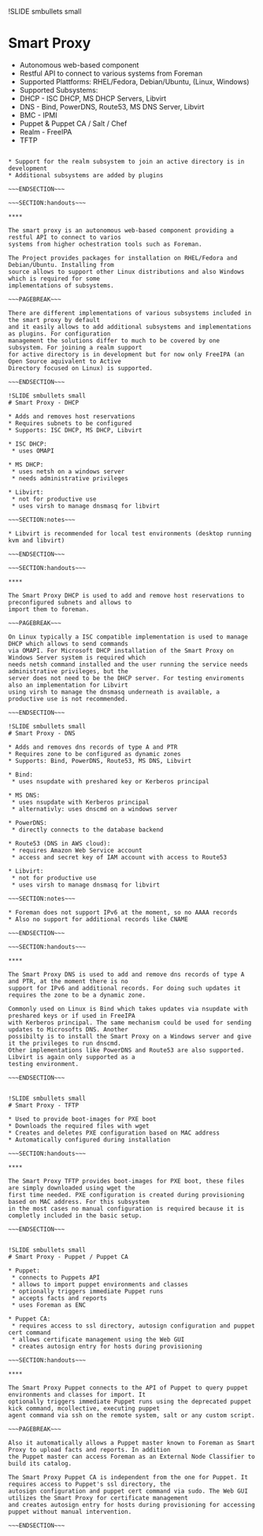 !SLIDE smbullets small
# Smart Proxy

* Autonomous web-based component
 * Restful API to connect to various systems from Foreman
* Supported Plattforms: RHEL/Fedora, Debian/Ubuntu, (Linux, Windows)
* Supported Subsystems:
 * DHCP - ISC DHCP, MS DHCP Servers, Libvirt
 * DNS - Bind, PowerDNS, Route53, MS DNS Server, Libvirt
 * BMC - IPMI
 * Puppet & Puppet CA / Salt / Chef
 * Realm - FreeIPA
 * TFTP 

~~~SECTION:notes~~~

* Support for the realm subsystem to join an active directory is in development
* Additional subsystems are added by plugins

~~~ENDSECTION~~~

~~~SECTION:handouts~~~

****

The smart proxy is an autonomous web-based component providing a restful API to connect to varios
systems from higher ochestration tools such as Foreman. 

The Project provides packages for installation on RHEL/Fedora and Debian/Ubuntu. Installing from
source allows to support other Linux distributions and also Windows which is required for some 
implementations of subsystems.

~~~PAGEBREAK~~~

There are different implementations of various subsystems included in the smart proxy by default
and it easily allows to add additional subsystems and implementations as plugins. For configuration
management the solutions differ to much to be covered by one subsystem. For joining a realm support
for active directory is in development but for now only FreeIPA (an Open Source aquivalent to Active
Directory focused on Linux) is supported.

~~~ENDSECTION~~~

!SLIDE smbullets small
# Smart Proxy - DHCP

* Adds and removes host reservations
* Requires subnets to be configured
* Supports: ISC DHCP, MS DHCP, Libvirt

* ISC DHCP:
 * uses OMAPI 

* MS DHCP:
 * uses netsh on a windows server
 * needs administrative privileges

* Libvirt:
 * not for productive use
 * uses virsh to manage dnsmasq for libvirt

~~~SECTION:notes~~~

* Libvirt is recommended for local test environments (desktop running kvm and libvirt)

~~~ENDSECTION~~~

~~~SECTION:handouts~~~

****

The Smart Proxy DHCP is used to add and remove host reservations to preconfigured subnets and allows to
import them to foreman.

~~~PAGEBREAK~~~

On Linux typically a ISC compatible implementation is used to manage DHCP which allows to send commands
via OMAPI. For Microsoft DHCP installation of the Smart Proxy on Windows Server system is required which
needs netsh command installed and the user running the service needs administrative privileges, but the
server does not need to be the DHCP server. For testing enviroments also an implementation for Libvirt
using virsh to manage the dnsmasq underneath is available, a productive use is not recommended.

~~~ENDSECTION~~~

!SLIDE smbullets small
# Smart Proxy - DNS

* Adds and removes dns records of type A and PTR
* Requires zone to be configured as dynamic zones
* Supports: Bind, PowerDNS, Route53, MS DNS, Libvirt

* Bind:
 * uses nsupdate with preshared key or Kerberos principal

* MS DNS:
 * uses nsupdate with Kerberos principal
 * alternativly: uses dnscmd on a windows server

* PowerDNS:
 * directly connects to the database backend

* Route53 (DNS in AWS cloud):
 * requires Amazon Web Service account
 * access and secret key of IAM account with access to Route53

* Libvirt:
 * not for productive use
 * uses virsh to manage dnsmasq for libvirt

~~~SECTION:notes~~~

* Foreman does not support IPv6 at the moment, so no AAAA records
* Also no support for additional records like CNAME 

~~~ENDSECTION~~~

~~~SECTION:handouts~~~

****

The Smart Proxy DNS is used to add and remove dns records of type A and PTR, at the moment there is no
support for IPv6 and additional records. For doing such updates it requires the zone to be a dynamic zone.

Commonly used on Linux is Bind which takes updates via nsupdate with preshared keys or if used in FreeIPA
with Kerberos principal. The same mechanism could be used for sending updates to Microsofts DNS. Another
possibilty is to install the Smart Proxy on a Windows server and give it the privileges to run dnscmd.
Other implementations like PowerDNS and Route53 are also supported. Libvirt is again only supported as a
testing environment.

~~~ENDSECTION~~~


!SLIDE smbullets small
# Smart Proxy - TFTP

* Used to provide boot-images for PXE boot
* Downloads the required files with wget
* Creates and deletes PXE configuration based on MAC address
* Automatically configured during installation

~~~SECTION:handouts~~~

****

The Smart Proxy TFTP provides boot-images for PXE boot, these files are simply downloaded using wget the
first time needed. PXE configuration is created during provisioning based on MAC address. For this subsystem
in the most cases no manual configuration is required because it is completly included in the basic setup.

~~~ENDSECTION~~~


!SLIDE smbullets small
# Smart Proxy - Puppet / Puppet CA

* Puppet:
 * connects to Puppets API
 * allows to import puppet environments and classes
 * optionally triggers immediate Puppet runs
 * accepts facts and reports
 * uses Foreman as ENC

* Puppet CA:
 * requires access to ssl directory, autosign configuration and puppet cert command
 * allows certificate management using the Web GUI
 * creates autosign entry for hosts during provisioning

~~~SECTION:handouts~~~

****

The Smart Proxy Puppet connects to the API of Puppet to query puppet environments and classes for import. It
optionally triggers immediate Puppet runs using the deprecated puppet kick command, mcollective, executing puppet
agent command via ssh on the remote system, salt or any custom script. 

~~~PAGEBREAK~~~

Also it automatically allows a Puppet master known to Foreman as Smart Proxy to upload facts and reports. In addition
the Puppet master can access Foreman as an External Node Classifier to build its catalog.

The Smart Proxy Puppet CA is independent from the one for Puppet. It requires access to Puppet's ssl directory, the 
autosign configuration and puppet cert command via sudo. The Web GUI utilizes the Smart Proxy for certificate management
and creates autosign entry for hosts during provisioning for accessing puppet without manual intervention.

~~~ENDSECTION~~~
